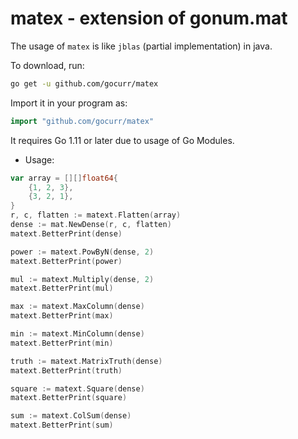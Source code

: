 # matex - extension of gonum.mat

The usage of `matex` is like `jblas` (partial implementation) in java.

To download, run:

```bash
go get -u github.com/gocurr/matex
```

Import it in your program as:

```go
import "github.com/gocurr/matex"
```

It requires Go 1.11 or later due to usage of Go Modules.

- Usage:

```go
var array = [][]float64{
    {1, 2, 3},
    {3, 2, 1},
}
r, c, flatten := matext.Flatten(array)
dense := mat.NewDense(r, c, flatten)
matext.BetterPrint(dense)

power := matext.PowByN(dense, 2)
matext.BetterPrint(power)

mul := matext.Multiply(dense, 2)
matext.BetterPrint(mul)

max := matext.MaxColumn(dense)
matext.BetterPrint(max)

min := matext.MinColumn(dense)
matext.BetterPrint(min)

truth := matext.MatrixTruth(dense)
matext.BetterPrint(truth)

square := matext.Square(dense)
matext.BetterPrint(square)

sum := matext.ColSum(dense)
matext.BetterPrint(sum)
```
